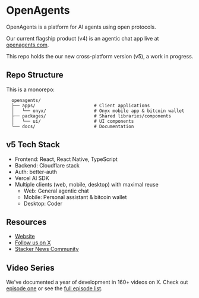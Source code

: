 # OpenAgents

OpenAgents is a platform for AI agents using open protocols.

Our current flagship product (v4) is an agentic chat app live at [openagents.com](https://openagents.com).

This repo holds the our new cross-platform version (v5), a work in progress.

## Repo Structure

This is a monorepo:

```
  openagents/
  ├── apps/                      # Client applications
  │   └── onyx/                  # Onyx mobile app & bitcoin wallet
  ├── packages/                  # Shared libraries/components
  │   └── ui/                    # UI components
  └── docs/                      # Documentation
```

## v5 Tech Stack

- Frontend: React, React Native, TypeScript
- Backend: Cloudflare stack
- Auth: better-auth
- Vercel AI SDK
- Multiple clients (web, mobile, desktop) with maximal reuse
    - Web: General agentic chat
    - Mobile: Personal assistant & bitcoin wallet
    - Desktop: Coder

## Resources

- [Website](https://openagents.com)
- [Follow us on X](https://x.com/OpenAgentsInc)
- [Stacker News Community](https://stacker.news/~openagents)

## Video Series

We've documented a year of development in 160+ videos on X.
Check out [episode one](https://twitter.com/OpenAgentsInc/status/1721942435125715086) or see the [full episode list](https://github.com/OpenAgentsInc/openagents/wiki/Video-Series).

